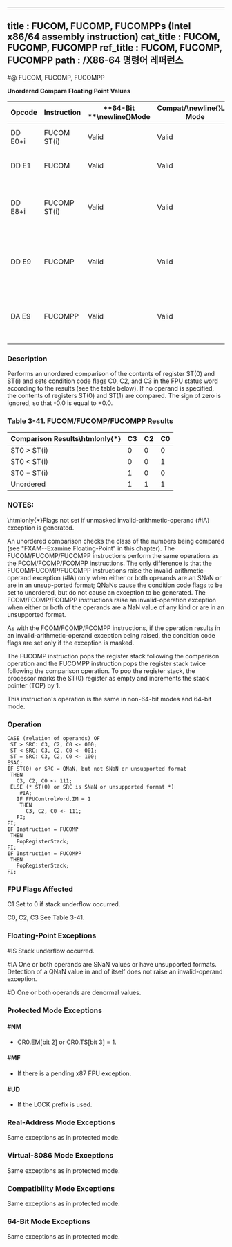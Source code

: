 ----------------------------
title : FUCOM, FUCOMP, FUCOMPPs (Intel x86/64 assembly instruction)
cat_title : FUCOM, FUCOMP, FUCOMPP
ref_title : FUCOM, FUCOMP, FUCOMPP
path : /X86-64 명령어 레퍼런스
----------------------------
#@ FUCOM, FUCOMP, FUCOMPP

**Unordered Compare Floating Point Values**

|**Opcode**|**Instruction**|**64-Bit **\newline{}**Mode**|**Compat/**\newline{}**Leg Mode**|**Description**|
|----------|---------------|-----------------------------|---------------------------------|---------------|
|DD E0+i|FUCOM ST(i)|Valid|Valid|Compare ST(0) with ST(i).|
|DD E1|FUCOM|Valid|Valid|Compare ST(0) with ST(1).|
|DD E8+i|FUCOMP ST(i)|Valid|Valid|Compare ST(0) with ST(i) and pop register stack.|
|DD E9|FUCOMP|Valid|Valid|Compare ST(0) with ST(1) and pop register stack.|
|DA E9|FUCOMPP|Valid|Valid|Compare ST(0) with ST(1) and pop register stack twice.|
### Description


Performs an unordered comparison of the contents of register ST(0) and ST(i) and sets condition code flags C0, C2, and C3 in the FPU status word according to the results (see the table below). If no operand is specified, the contents of registers ST(0) and ST(1) are compared. The sign of zero is ignored, so that -0.0 is equal to +0.0.

### Table 3-41.  FUCOM/FUCOMP/FUCOMPP Results


|**Comparison Results\htmlonly{*}**|**C3**|**C2**|**C0**|
|----------------------------------|------|------|------|
|ST0 > ST(i)|0|0|0|
|ST0 < ST(i)|0|0|1|
|ST0 = ST(i)|1|0|0|
|Unordered|1|1|1|
### NOTES:


\htmlonly{*}Flags not set if unmasked invalid-arithmetic-operand (#IA) exception is generated.

An unordered comparison checks the class of the numbers being compared (see "FXAM--Examine Floating-Point" in this chapter). The FUCOM/FUCOMP/FUCOMPP instructions perform the same operations as the FCOM/FCOMP/FCOMPP instructions. The only difference is that the FUCOM/FUCOMP/FUCOMPP instructions raise the invalid-arithmetic-operand exception (#IA) only when either or both operands are an SNaN or are in an unsup-ported format; QNaNs cause the condition code flags to be set to unordered, but do not cause an exception to be generated. The FCOM/FCOMP/FCOMPP instructions raise an invalid-operation exception when either or both of the operands are a NaN value of any kind or are in an unsupported format.

As with the FCOM/FCOMP/FCOMPP instructions, if the operation results in an invalid-arithmetic-operand exception being raised, the condition code flags are set only if the exception is masked.

The FUCOMP instruction pops the register stack following the comparison operation and the FUCOMPP instruction pops the register stack twice following the comparison operation. To pop the register stack, the processor marks the ST(0) register as empty and increments the stack pointer (TOP) by 1.

This instruction's operation is the same in non-64-bit modes and 64-bit mode.


### Operation

```info-verb
CASE (relation of operands) OF
 ST > SRC: C3, C2, C0 <- 000;
 ST < SRC: C3, C2, C0 <- 001;
 ST = SRC: C3, C2, C0 <- 100;
ESAC;
IF ST(0) or SRC = QNaN, but not SNaN or unsupported format
 THEN 
   C3, C2, C0 <- 111;
 ELSE (* ST(0) or SRC is SNaN or unsupported format *)
    #IA;
   IF FPUControlWord.IM = 1
    THEN 
      C3, C2, C0 <- 111;
   FI;
FI;
IF Instruction = FUCOMP 
 THEN 
   PopRegisterStack;
FI;
IF Instruction = FUCOMPP 
 THEN 
   PopRegisterStack; 
FI;
```
### FPU Flags Affected


C1 Set to 0 if stack underflow occurred.

C0, C2, C3 See Table 3-41.

### Floating-Point Exceptions


#IS Stack underflow occurred.

#IA One or both operands are SNaN values or have unsupported formats. Detection of a QNaN value in and of itself does not raise an invalid-operand exception.

#D One or both operands are denormal values.


### Protected Mode Exceptions

#### #NM
* CR0.EM[bit 2] or CR0.TS[bit 3] = 1.

#### #MF
* If there is a pending x87 FPU exception.

#### #UD
* If the LOCK prefix is used.

### Real-Address Mode Exceptions



Same exceptions as in protected mode.


### Virtual-8086 Mode Exceptions



Same exceptions as in protected mode.


### Compatibility Mode Exceptions



Same exceptions as in protected mode.


### 64-Bit Mode Exceptions



Same exceptions as in protected mode.

